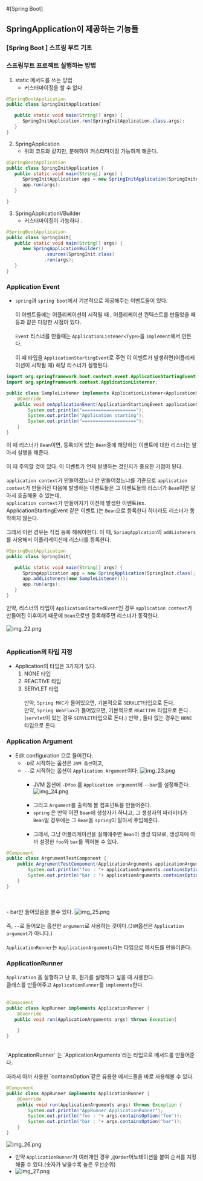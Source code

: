 #[Spring Boot]
## SpringApplication이 제공하는 기능들
### [Spring Boot ] 스프링 부트 기초 
### 스프링부트 프로젝트 실행하는 방법
1. static 메서드를 쓰는 방법
   - 커스터마이징을 할 수 없다.
```java
@SpringBootApplication
public class SpringInitApplication{

   public static void main(String[] args) {
      SpringInitApplication.run(SpringInitApplication.class,args);
   }
}
```
2. SpringApplication
   - 위의 코드와 같지만, 분해하여 커스터마이징 가능하게 해준다.
```java
@SpringBootApplication
public class SpringInitApplication {
   public static void main(String[] args) {
      SpringInitApplication app = new SpringInitApplication(SpringInitApplication.class);
      app.run(args);
   }
    
}
```
3. SpringApplicationVBuilder
   - 커스터마이징이 가능하다 .
```java
@SpringBootApplication
public class SpringInit{
   public static void main(String[] args) {
      new SpringApplicationBuilder()
              .sources(SpringInit.class)
              .run(args);
   }
}
```

### Application Event
- `spring`과 `spring boot`에서 기본적으로 제공해주는 이벤트들이 있다.<br><br>
이 이벤트들에는 어플리케이션이 시작될 때 , 어플리케이션 컨텍스트를 만들었을 때 등과 같은 다양한 시점이 있다.<br><br>
`Event` 리스너를 만들때는 `ApplicationListener<Type>`을 `implement`해서 만든다.<br><br>
이 때 타입을 `ApplicationStartingEvent`로 주면 이 이벤트가 발생하면(어플리케이션이 시작될 때) 해당 리스너가 실행된다.
```java
import org.springframework.boot.context.event.ApplicationStartingEvent;
import org.springframework.context.ApplicationListerner;

public class SampleListener implements ApplicationListener<ApplicationStartingEvent>{
    @Override
   public void onApplicationEvent(ApplicationStartingEvent applicationStartingEvent){
        System.out.println("====================");
        System.out.println("Application starting");
        System.out.println("====================");
    }
}
```
이 때 리스너가 `Bean`이면, 등록되어 있는 `Bean`중에 해당하는 이벤트에 대한 리스너는 알아서 실행을 해준다.<bR><br>
이 때 주의할 것이 있다. 이 이벤트가 언제 발생하는 것인지가 중요한 기점이 된다.<br><br>
`application context`가 만들어졌느냐 안 만들어졌느냐를 기준으로 `application context`가 만들어진 다음에 발생하는 이벤트들은 그 이벤트들의 리스너가 `Bean`이면 알아서 호출해줄 수 있는데,<br>
`application context`가 만들어지기 이전에 발생한 이벤트(ex. ApplicationStartingEvent 같은 이벤트 )는 `Bean`으로 등록한다 하더라도 리스너가 동작하지 않는다.<br><br>
그래서 이런 경우는 직접 등록 해줘야한다.
이 때, `SpringApplcation`의 `addListeners`를 사용해서 어플리케이션에 리스너를 등록한다.

```java
@SpringBootApplication
public class SpringInit{

   public static void main(String[] args) {
      SpringApplication app = new SpringApplication(SpringInit.class);
      app.addListeners(new SampleListener());
      app.run(args);      
   }
}
```
만약, 리스너의 타입이 `ApplicationStartedEvent`인 경우 `application context`가 만들어진 이후이기 때문에 `Bean`으로만 등록해주면 리스너가 동작한다.<br><br>
![img_22.png](img_22.png)<br><br>

### Application의 타입 지정
- Application의 타입은 3가지가 있다.
  1. NONE 타입 
  2. REACTIVE 타입
  3. SERVLET 타입<br><br>
  만약, `Spring MVC`가 들어있으면, 기본적으로 `SERVLET`타입으로 돈다.<br>
  만약, `Spring WebFlux`가 들어있으면, 기본적으로 `REACTIVE` 타입으로 돈다 .(`servlet`이 있는 경우 `SERVLET`타입으로 돈다.)
  만약 , 둘다 없는 경우는 `NONE` 타입으로 돈다.

### Application Argument
- Edit configuration 으로 들어간다.
  - `-D`로 시작하는 옵션은 `JVM 옵션`이고, 
  - `--`로 시작하는 옵션이 `Application Argument`이다.
  ![img_23.png](img_23.png)<bR><br>
    - JVM 옵션에 `-Dfoo` 를 `Application argument`에 `--bar`를 설정해준다.
  ![img_24.png](img_24.png)<br><br>
    - 그리고 `Argument`를 출력해 볼 컴포넌트를 만들어준다.
    - `spring` 은 만약 어떤 `Bean`에 생성자가 하니고, 그 생성자의 파라미터가 `Bean`일 경우에는 그 `Bean`을 `spring`이 알아서 주입해준다.<br><br>
    - 그래서, 그냥 어플리케이션을 실해애주면 `Bean`이 생성 되므로, 생성자에 아까 설정한 `foo`와 `bar`를 찍어볼 수 있다.
```java
@Component
public class ArgrumentTestComponent {
    public ArgrumentTestComponent(ApplicationArguments applicationArguments){
        System.out.println("foo : "+ applicationArguments.containsOption("foo"));
        System.out.println("bar : "+ applicationArguments.containsOption("bar"));
    }
}
```
<br><br>
    - bar만 들어있음을 볼수 있다.
![img_25.png](img_25.png)<br><br>
즉, `--`로 들어오는 옵션만 `argument`로 사용하는 것이다.(`JVM`옵션은 `Application argument`가 아니다.)
<bR><br>
`ApplicationRunner`는 `ApplicationArguments`라는 타입으로 메서드를 만들어준다.

### ApplicationRunner
`Application` 을 실행하고 난 후, 뭔가를 실행하고 싶을 때 사용한다.<br>
클래스를 만들어주고 `ApplicationRunner`를 `implements`한다.<bR><br>
```java
@Component
public class AppRunner implements ApplicationRunner {
    @Override
   public void run(ApplicationArguments args) throws Exception{
        
    }
}
```
<br>
`ApplicationRunner` 는 `ApplicationArguments`라는 타입으로 메서드를 만들어준다.<br><br>
따라서 아까 사용한 `containsOption`같은 유용한 메서드들을 바로 사용해볼 수 있다.<br>

```java
@Component
public class AppRunner implements ApplicationRunner {
    @Override
    public void run(ApplicationArguments args) throws Exception {
        System.out.println("AppRunner ApplicationRunner");
        System.out.println("foo : "+ args.containsOption("foo"));
        System.out.println("bar : "+ args.containsOption("bar"));
    }
}
```

![img_26.png](img_26.png)<br>
- 만약 `ApplicationRunner`가 여러개인 경우 ,`@Order`어노테이션을 붙여 순서를 지정해줄 수 있다.(숫자가 낮을수록 높은 우선순위)
- ![img_27.png](img_27.png)
<br><br>